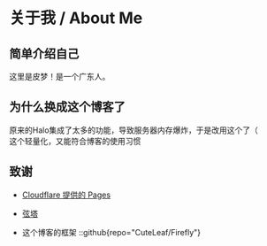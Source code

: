 # 关于我 / About Me

## 简单介绍自己

这里是皮梦！是一个广东人。

## 为什么换成这个博客了

原来的Halo集成了太多的功能，导致服务器内存爆炸，于是改用这个了（   
这个轻量化，又能符合博客的使用习惯


## 致谢

- [Cloudflare 提供的 Pages](//cloudflare.com)

- [弦塔](//blog.xtower.site)

- 这个博客的框架
::github{repo="CuteLeaf/Firefly"}
